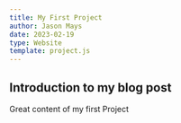 ```yaml
---
title: My First Project
author: Jason Mays
date: 2023-02-19
type: Website
template: project.js
---
```


## Introduction to my blog post

Great content of my first Project